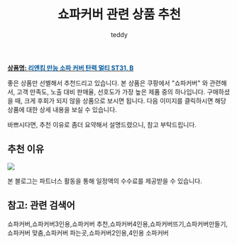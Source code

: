 ﻿---
layout: post
title:  "쇼파커버 관련 상품 추천"
author: teddy
categories: [ 가구/인테리어 ]
tags: [쇼파커버,쇼파커버3인용,쇼파커버 추천,쇼파커버4인용,쇼파커버뜨기,쇼파커버만들기,쇼파커버 맞춤,쇼파커버 파는곳,쇼파커버2인용,4인용 소파커버]
image: https://static.coupangcdn.com/image/vendor_inventory/7ef3/4dac6497cfbf4912fa850140299ac661203869aa8d5eac55bd72e4c547fa.png 
description: "쿠팡에서 쇼파커버 관련 상품으로 가장 고객 선호도가 높은 제품 중 하나입니다."
---

<a href="https://link.coupang.com/re/AFFSDP?lptag=AF5184500&pageKey=1524232899&itemId=2615301670&vendorItemId=70606344922&traceid=V0-153-79874b23a3d10f47"><b>상품명: <font color='#01579B'>리앤킴 만능 소파 커버 탄력 멀티 ST31, B</font></b></a>

좋은 상품만 선별해서 추천드리고 있습니다.
본 상품은 쿠팡에서 "쇼파커버" 와 관련해서, 고객 만족도, 노출 대비 판매율, 선호도가 가장 높은 제품 중의 하나입니다.
구매하셨을 때, 크게 후회가 되지 않을 상품으로 보시면 됩니다. 
다음 이미지를 클릭하시면 해당 상품에 대한 상세 내용을 보실 수 있습니다.

바쁘시다면, 추천 이유로 좀더 요약해서 설명드렸으니, 참고 부탁드립니다.

## 추천 이유 

<a href="https://link.coupang.com/re/AFFSDP?lptag=AF5184500&pageKey=1524232899&itemId=2615301670&vendorItemId=70606344922&traceid=V0-153-79874b23a3d10f47"><img src="https://thumbnail9.coupangcdn.com/thumbnails/remote/q89/image/vendor_inventory/d391/3a0d96cd0169dee97af3314a6424e12cbd851d3324073d7c19ad9cd0d828.jpg"></a> 

본 블로그는 파트너스 활동을 통해 일정액의 수수료를 제공받을 수 있습니다.

## 참고: 관련 검색어    
쇼파커버,쇼파커버3인용,쇼파커버 추천,쇼파커버4인용,쇼파커버뜨기,쇼파커버만들기,쇼파커버 맞춤,쇼파커버 파는곳,쇼파커버2인용,4인용 소파커버